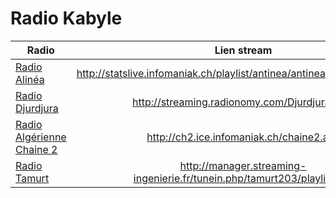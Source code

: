 # Radio Kabyle
| Radio        | Lien stream           | Description  |
|----------|:-------------:|------:|
|[Radio Alinéa](http://www.brtvconnect.com/page/radio.html)  |http://statslive.infomaniak.ch/playlist/antinea/antinea.mp3/playlist.m3u|
| [Radio Djurdjura](http://www.radiodjurdjura.com/) |http://streaming.radionomy.com/Djurdjuraradio| |
|[Radio Algérienne Chaine 2](http://www.algerie-radio.com/radio-chaine-2-en-direct)|http://ch2.ice.infomaniak.ch/chaine2.aac||
|[Radio Tamurt](http://radio.tamurt.info)|http://manager.streaming-ingenierie.fr/tunein.php/tamurt203/playlist.asx|

